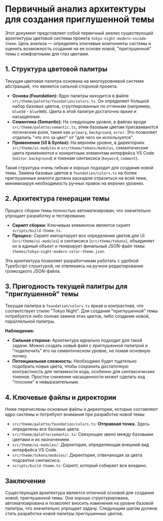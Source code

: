 # Первичный анализ архитектуры для создания приглушенной темы

Этот документ представляет собой первичный анализ существующей архитектуры цветовой системы проекта `tokyo-night-modern-vscode-theme`. Цель анализа — определить ключевые компоненты системы и оценить возможность создания на ее основе новой, "приглушенной" темы с комфортными для глаз цветами.

## 1. Структура цветовой палитры

Текущая цветовая палитра основана на многоуровневой системе абстракций, что является сильной стороной проекта.

* **Основа (Foundation):** Ядро палитры находится в файле `src/theme/palette/foundation/colors.ts`. Он определяет большой набор базовых цветов, сгруппированных по оттенкам (например, `blue50` - `blue900`). Цвета в этой палитре достаточно яркие и насыщенные.
* **Семантика (Semantic):** На следующем уровне, в файлах вроде `src/theme/palette/semantic.ts`, этим базовым цветам присваиваются логические роли, такие как `primary`, `background`, `error`. Это позволяет отделить "что это за цвет" от "для чего он используется".
* **Применение (UI & Syntax):** На верхнем уровне, в директориях `src/theme/ui-modules` и `src/theme/tokens/modules`, семантические цвета применяются к конкретным элементам интерфейса VS Code (`editor.background`) и токенам синтаксиса (`keyword`, `comment`).

Такая структура очень гибкая и хорошо подходит для создания новой темы. Замена базовых цветов в `foundation/colors.ts` на более приглушенные аналоги должна каскадом отразиться на всей теме, минимизируя необходимость ручных правок на верхних уровнях.

## 2. Архитектура генерации темы

Процесс сборки темы полностью автоматизирован, что значительно упрощает разработку и тестирование.

* **Скрипт сборки:** Ключевым элементом является скрипт `scripts/build-theme.ts`.
* **Процесс:** Скрипт импортирует все определения цветов для UI (`src/theme/ui-modules`) и синтаксиса (`src/theme/tokens`), объединяет их в единый объект и генерирует финальный JSON-файл темы: `themes/tokyo-night-modern-color-theme.json`.

Эта архитектура позволяет разработчикам работать с удобной TypeScript-структурой, не отвлекаясь на ручное редактирование громоздкого JSON-файла.

## 3. Пригодность текущей палитры для "приглушенной" темы

Текущая палитра в `foundation/colors.ts` яркая и контрастная, что соответствует стилю "Tokyo Night". Для создания "приглушенной" темы потребуется либо полная замена этих цветов, либо создание новой, параллельной палитры.

**Наблюдения:**

* **Сильная сторона:** Архитектура идеально подходит для такой задачи. Можно создать новый файл с приглушенной палитрой и "подключить" его на семантическом уровне, не ломая основную логику.
* **Потенциальная сложность:** Необходимо будет тщательно подобрать новые цвета, чтобы сохранить достаточную контрастность для читаемости кода, особенно для синтаксических токенов. Простое снижение насыщенности может сделать код "плоским" и невыразительным.

## 4. Ключевые файлы и директории

Ниже перечислены основные файлы и директории, которые составляют ядро системы и потребуют внимания при разработке новой темы:

* `src/theme/palette/foundation/colors.ts`: **Отправная точка.** Здесь определены все базовые цвета.
* `src/theme/palette/semantic.ts`: Связующее звено между базовыми цветами и их назначением.
* `src/theme/ui-modules/`: Директория, определяющая внешний вид интерфейса VS Code.
* `src/theme/tokens/modules/`: Директория, отвечающая за цвета подсветки синтаксиса.
* `scripts/build-theme.ts`: Скрипт, который собирает все воедино.

## Заключение

Существующая архитектура является отличной основой для создания новой, приглушенной темы. Она хорошо структурирована, автоматизирована и позволяет вносить изменения на уровне базовой палитры, что значительно упрощает задачу. Следующим шагом должна стать разработка новой палитры приглушенных цветов.
